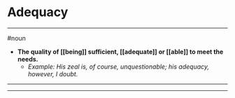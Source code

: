 # Adequacy
---
#noun
- **The quality of [[being]] sufficient, [[adequate]] or [[able]] to meet the needs.**
	- _Example: His zeal is, of course, unquestionable; his adequacy, however, I doubt._
---
---
